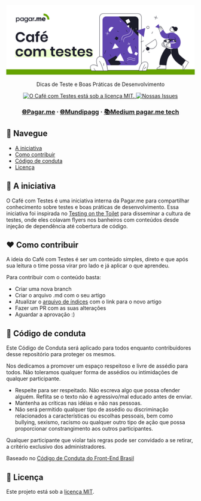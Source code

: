 <p align="center">
  <a href="https://github.com/pagarme/cafe-com-testes">
    <img src=".github/cafecomtestes.png" alt="Café com Testes">
  </a>
</p>
<p align="center">Dicas de Teste e Boas Práticas de Desenvolvimento</p>

<p align="center">
  <a href="https://github.com/pagarme/cafe-com-testes/blob/master/LICENSE">
    <img src="https://img.shields.io/badge/license-MIT-brightgreen.svg" alt="O Café com Testes está sob a licença MIT." />
  </a>
   <a href="https://github.com/pagarme/cafe-com-testes/issues?q=is%3Aissue+is%3Aopen+sort%3Aupdated-desc">
    <img src="https://img.shields.io/github/issues/pagarme/cafe-com-testes" alt="Nossas Issues" />
  </a>
</p>

<h3 align="center">
  <a href="https://pagar.me/">🌐Pagar.me</a>
  <span> · </span>
    <a href="https://mundipagg.com/">🌐Mundipagg</a>
  <span> · </span>
  <a href="https://medium.com/pagarme">📚Medium pagar.me tech</a>
</h3>

## 🤖 Navegue

- [A iniciativa](#dart-a-iniciativa)
- [Como contribuir](#heart-como-contribuir)
- [Código de conduta](#rotating_light-código-de-conduta)
- [Licença](#memo-licença)


## :dart: A iniciativa

O Café com Testes é uma iniciativa interna da Pagar.me para compartilhar conhecimento sobre testes e boas práticas de desenvolvimento. Essa iniciativa foi inspirada no [Testing on the Toilet](https://testing.googleblog.com/2007/01/introducing-testing-on-toilet.html) para disseminar a cultura de testes, onde eles colavam flyers nos banheiros com conteúdos desde injeção de dependência até cobertura de código.

## :heart: Como contribuir

A ideia do Café com Testes é ser um conteúdo simples, direto e que após sua leitura o time possa virar pro lado e já aplicar o que aprendeu. 

Para contribuir com o conteúdo basta:
- Criar uma nova branch 
- Criar o arquivo .md com o seu artigo
- Atualizar o [arquivo de índices](./INDICE) com o link para o novo artigo
- Fazer um PR com as suas alterações
- Aguardar a aprovação :)

## :rotating_light: Código de conduta

Este Código de Conduta será aplicado para todos enquanto contribuidores desse repositório para proteger os mesmos.

Nos dedicamos a promover um espaço respeitoso e livre de assédio para todos. Não toleramos qualquer forma de assédios ou intimidações de qualquer participante.

- Respeite para ser respeitado. Não escreva algo que possa ofender alguém. Reflita se o texto não é agressivo/mal educado antes de enviar.
- Mantenha as críticas nas idéias e não nas pessoas.
- Não será permitido qualquer tipo de assédio ou discriminação relacionados a características ou escolhas pessoais, bem como bullying, sexismo, racismo ou qualquer outro tipo de ação que possa proporcionar constrangimento aos outros participantes.

Qualquer participante que violar tais regras pode ser convidado a se retirar, a critério exclusivo dos administradores.

Baseado no [Código de Conduta do Front-End Brasil](https://github.com/frontendbr/forum#c%C3%B3digo-de-conduta)

## :memo: Licença

Este projeto está sob a [licença MIT](./LICENSE).